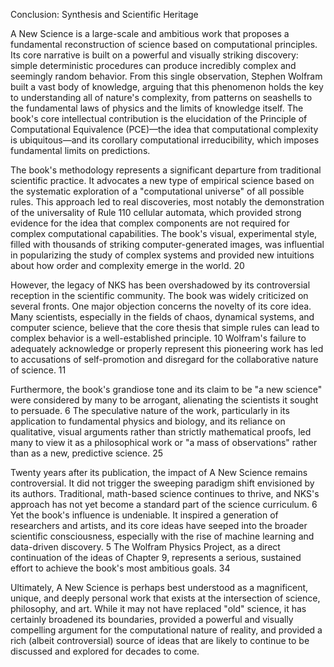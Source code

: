 Conclusion: Synthesis and Scientific Heritage

A New Science is a large-scale and ambitious work that proposes a fundamental reconstruction of science based on computational principles. Its core narrative is built on a powerful and visually striking discovery: simple deterministic procedures can produce incredibly complex and seemingly random behavior. From this single observation, Stephen Wolfram built a vast body of knowledge, arguing that this phenomenon holds the key to understanding all of nature's complexity, from patterns on seashells to the fundamental laws of physics and the limits of knowledge itself. The book's core intellectual contribution is the elucidation of the Principle of Computational Equivalence (PCE)—the idea that computational complexity is ubiquitous—and its corollary computational irreducibility, which imposes fundamental limits on predictions.

The book's methodology represents a significant departure from traditional scientific practice. It advocates a new type of empirical science based on the systematic exploration of a "computational universe" of all possible rules. This approach led to real discoveries, most notably the demonstration of the universality of Rule 110 cellular automata, which provided strong evidence for the idea that complex components are not required for complex computational capabilities. The book's visual, experimental style, filled with thousands of striking computer-generated images, was influential in popularizing the study of complex systems and provided new intuitions about how order and complexity emerge in the world. 20

However, the legacy of NKS has been overshadowed by its controversial reception in the scientific community. The book was widely criticized on several fronts. One major objection concerns the novelty of its core idea. Many scientists, especially in the fields of chaos, dynamical systems, and computer science, believe that the core thesis that simple rules can lead to complex behavior is a well-established principle. 10 Wolfram's failure to adequately acknowledge or properly represent this pioneering work has led to accusations of self-promotion and disregard for the collaborative nature of science. 11

Furthermore, the book's grandiose tone and its claim to be "a new science" were considered by many to be arrogant, alienating the scientists it sought to persuade. 6 The speculative nature of the work, particularly in its application to fundamental physics and biology, and its reliance on qualitative, visual arguments rather than strictly mathematical proofs, led many to view it as a philosophical work or "a mass of observations" rather than as a new, predictive science. 25

Twenty years after its publication, the impact of A New Science remains controversial. It did not trigger the sweeping paradigm shift envisioned by its authors. Traditional, math-based science continues to thrive, and NKS's approach has not yet become a standard part of the science curriculum. 6 Yet the book's influence is undeniable. It inspired a generation of researchers and artists, and its core ideas have seeped into the broader scientific consciousness, especially with the rise of machine learning and data-driven discovery. 5 The Wolfram Physics Project, as a direct continuation of the ideas of Chapter 9, represents a serious, sustained effort to achieve the book's most ambitious goals. 34

Ultimately, A New Science is perhaps best understood as a magnificent, unique, and deeply personal work that exists at the intersection of science, philosophy, and art. While it may not have replaced "old" science, it has certainly broadened its boundaries, provided a powerful and visually compelling argument for the computational nature of reality, and provided a rich (albeit controversial) source of ideas that are likely to continue to be discussed and explored for decades to come.